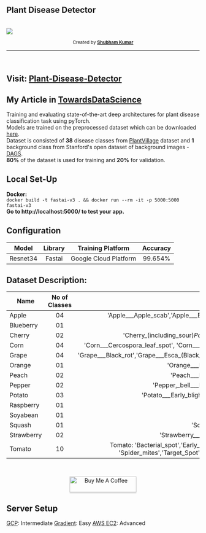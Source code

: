 ## Plant Disease Detector
<br>
<img src="app/static/img1.png">
<br>
<p align="center">
  <sub>Created by <a href="https://github.com/imskr"><strong>Shubham Kumar</strong></a>
</p>
<hr noshade>
<br>

## Visit: [Plant-Disease-Detector](http://plantdisease.ap-south-1.elasticbeanstalk.com/)

## My Article in [TowardsDataScience](https://t.co/iVmRCeUiDI?amp=1)

Training and evaluating state-of-the-art deep architectures for plant disease classification task using pyTorch. <br/>
Models are trained on the preprocessed dataset which can be downloaded [here](https://drive.google.com/open?id=0B_voCy5O5sXMTFByemhpZllYREU).<br/>
Dataset is consisted of **38** disease classes from [PlantVillage](https://plantvillage.org/) dataset and **1** background class from Stanford's open dataset of background images - [DAGS](http://dags.stanford.edu/projects/scenedataset.html).
<br/>
**80%** of the dataset is used for training and **20%** for validation.
<br>

## Local Set-Up
**Docker:** <br>
`docker build -t fastai-v3 . && docker run --rm -it -p 5000:5000 fastai-v3`  <br>
 **Go to http://localhost:5000/ to test your app.**

## Configuration
| Model        | Library |Training Platform | Accuracy |
| ------------- |:-------------:|:-----------------:|:-------------:|
| Resnet34       | Fastai      |    Google Cloud Platform           |   99.654%     | 

## Dataset Description:

|Name           | No of Classes | Class Names
| ------------- |:-------------:|:-----------------:|
| Apple     |     04        | 'Apple___Apple_scab','Apple___Black_rot','Apple___Cedar_apple_rust' 'Apple___healthy' |
| Blueberry |     01        | 'Blueberry___healthy' |
| Cherry    |     02        | 'Cherry_(including_sour)_Powdery_mildew', 'Cherry_(including_sour)_healthy' |
| Corn      |     04        | 'Corn___Cercospora_leaf_spot', 'Corn___Common_rust','Corn___Northern_Leaf_Blight','Corn___healthy' |
| Grape     |     04        | 'Grape___Black_rot','Grape___Esca_(Black_Measles)','Leaf_blight_(Isariopsis_Leaf_Spot)','Grape___healthy' |
| Orange    |     01        | 'Orange___Haunglongbing_(Citrus_greening)' |
| Peach     |     02        | 'Peach___Bacterial_spot','Peach___healthy' |
| Pepper    |     02        | 'Pepper,_bell___Bacterial_spot','Pepper,_bell___healthy' |
| Potato    |     03        | 'Potato___Early_blight','Potato___Late_blight','Potato___healthy' |
| Raspberry |     01        | 'Raspberry___healthy' |
| Soyabean  |     01        | 'Soybean___healthy' |
| Squash    |     01        | 'Squash___Powdery_mildew' |
| Strawberry|     02        | 'Strawberry___Leaf_scorch','Strawberry___healthy' |
| Tomato    |     10        | Tomato: 'Bacterial_spot','Early_blight', 'Late_blight', 'Leaf_Mold', 'Septoria_leaf_spot', 'Spider_mites','Target_Spot', 'Yellow_Leaf_Curl_Virus', 'Mosaic_virus', 'Healthy' |

<br>
<p align='center'>
  <a href="https://www.buymeacoffee.com/imskr" target="_blank"><img   src="https://www.buymeacoffee.com/assets/img/custom_images/orange_img.png" alt="Buy Me A Coffee" style="height: 41px !important;width: 174px !important;box-shadow: 0px 3px 2px 0px rgba(190, 190, 190, 0.5) !important;-webkit-box-shadow: 0px 3px 2px 0px rgba(190, 190, 190, 0.5) !important;" ></a>
</p>

## Server Setup

[GCP](https://course.fast.ai/start_gcp.html): Intermediate
[Gradient](https://course.fast.ai/start_gradient.html): Easy
[AWS EC2](https://course.fast.ai/start_aws.html): Advanced
